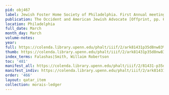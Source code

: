 ```yaml
---
pid: obj467
label: Jewish Foster Home Society of Philadelphia. First Annual meeting.
publication: The Occident and American Jewish Advocate [Offprint, pp. 605-617]
location: Philadelphia
full_date: March
month_day: March
volume-notes:
year:
full: https://colenda.library.upenn.edu/phalt/iiif/2/ark81431p35d8nw83%2FSHA256E-s7512767--20596112d97dcc0cf60c101e731d7c5d379196ca5af84f9e81fd1f68c8bc4e2a.jpeg/full/3500,/0/default.jpg
thumb: https://colenda.library.upenn.edu/phalt/iiif/2/ark81431p35d8nw83%2FSHA256E-s7512767--20596112d97dcc0cf60c101e731d7c5d379196ca5af84f9e81fd1f68c8bc4e2a.jpeg/full/!200,200/0/default.jpg
index_terms: Falashas|Smith, Willaim Robertson
toc: '481'
manifest_all: https://colenda.library.upenn.edu/phalt/iiif/2/81431-p35d8nw83/manifest
manifest_indiv: https://colenda.library.upenn.edu/phalt/iiif/2/ark81431p35d8nw83%2FSHA256E-s7512767--20596112d97dcc0cf60c101e731d7c5d379196ca5af84f9e81fd1f68c8bc4e2a.jpeg
order: '466'
layout: qatar_item
collection: morais-ledger
---
```

